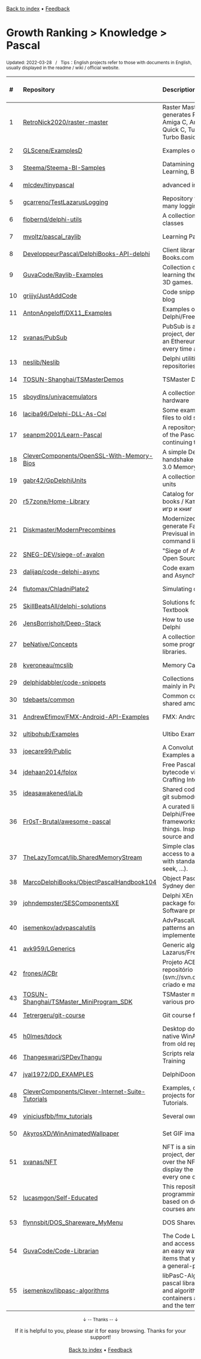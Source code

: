 <a href="https://github.com/GrowingGit/GitHub-English-Top-Charts#github-english-top-charts">Back to index</a> • <a href="/content/docs/feedback.md">Feedback</a>

# Growth Ranking > Knowledge > Pascal
<sub>Updated: 2022-03-28&nbsp;&nbsp;&nbsp;/&nbsp;&nbsp;&nbsp;Tips：English projects refer to those with documents in English, usually displayed in the readme / wiki / official website.</sub>

|#|Repository|Description|Stars|Average daily growth|Updated|
|:-|:-|:-|:-|:-|:-|
|1|[RetroNick2020/raster-master](https://github.com/RetroNick2020/raster-master)|Raster Master Sprite/Icon editor that generates Put image code for AmigaBASIC, Amiga C, Amiga Pascal ,QuickBasic, QB64, Quick C, Turbo Pascal,  freepascal, Turbo C, Turbo Basic, Power Basic, FreeBASIC ...|15|0|2022-03-21|
|2|[GLScene/ExamplesD](https://github.com/GLScene/ExamplesD)|Examples of using GLScene in Delphi|7|0|2021-11-03|
|3|[Steema/Steema-BI-Samples](https://github.com/Steema/Steema-BI-Samples)|Datamining, Visualization, Machine-Learning, Big data|83|0|2021-12-09|
|4|[mlcdev/tinypascal](https://github.com/mlcdev/tinypascal)|advanced interpreter study|3|0|2022-01-20|
|5|[gcarreno/TestLazarusLogging](https://github.com/gcarreno/TestLazarusLogging)|Repository to test and learn how to use the many logging choices in Lazarus|4|0|2021-12-21|
|6|[flobernd/delphi-utils](https://github.com/flobernd/delphi-utils)|A collection of useful Delphi functions- and classes|14|0|2022-01-29|
|7|[mvoltz/pascal_raylib](https://github.com/mvoltz/pascal_raylib)|Learning Pascal and Raylib|3|0|2022-02-11|
|8|[DeveloppeurPascal/DelphiBooks-API-delphi](https://github.com/DeveloppeurPascal/DelphiBooks-API-delphi)|Client library and sample use for Delphi-Books.com open data API|2|0|2021-12-16|
|9|[GuvaCode/Raylib-Examples](https://github.com/GuvaCode/Raylib-Examples)|Collection of raylib code examples - For learning the Pascal language with 2D and 3D games. |5|0|2021-11-09|
|10|[grijjy/JustAddCode](https://github.com/grijjy/JustAddCode)|Code snippets from Grijjy's Just Add Code blog|109|0|2022-02-15|
|11|[AntonAngeloff/DX11_Examples](https://github.com/AntonAngeloff/DX11_Examples)|Examples of Direct3D 11 in Delphi/FreePascal|5|0|2021-12-11|
|12|[svanas/PubSub](https://github.com/svanas/PubSub)|PubSub is a simple "Hello World" example project, demonstrating how to subscribe to an Ethereum gateway and get notified every time a new block got mined.|5|0|2022-01-31|
|13|[neslib/Neslib](https://github.com/neslib/Neslib)|Delphi utilities shared with other Neslib repositories|30|0|2022-03-10|
|14|[TOSUN-Shanghai/TSMasterDemos](https://github.com/TOSUN-Shanghai/TSMasterDemos)|TSMaster Demo Program Source Code|8|0|2022-03-10|
|15|[sboydlns/univacemulators](https://github.com/sboydlns/univacemulators)|A collection of emulators for old Univac hardware|2|0|2022-03-22|
|16|[laciba96/Delphi-DLL-As-Cpl](https://github.com/laciba96/Delphi-DLL-As-Cpl)|Some examples about how to create CPL files to old systems with Delphi.|3|0|2021-10-24|
|17|[seanpm2001/Learn-Pascal](https://github.com/seanpm2001/Learn-Pascal)|A repository for showcasing my knowledge of the Pascal programming language, and continuing to learn the language.|2|0|2021-11-13|
|18|[CleverComponents/OpenSSL-With-Memory-Bios](https://github.com/CleverComponents/OpenSSL-With-Memory-Bios)|A simple Delphi project to learn the TLS handshake implementation using OpenSSL 3.0 Memory BIOs.|5|0|2022-01-31|
|19|[gabr42/GpDelphiUnits](https://github.com/gabr42/GpDelphiUnits)|A collection of my open sourced Delphi units|126|0|2022-02-17|
|20|[r57zone/Home-Library](https://github.com/r57zone/Home-Library)|Catalog for movies, tv shows, games and books / Каталог для фильмов, сериалов, игр и книг|9|0|2022-03-18|
|21|[Diskmaster/ModernPrecombines](https://github.com/Diskmaster/ModernPrecombines)|Modernized documentation on how to generate Fallout 4 Precombines and Previsual information through the command line.|6|0|2022-03-26|
|22|[SNEG-DEV/siege-of-avalon](https://github.com/SNEG-DEV/siege-of-avalon)|"Siege of Avalon: Anthology” Remastered : Open Source|37|0|2022-01-23|
|23|[dalijap/code-delphi-async](https://github.com/dalijap/code-delphi-async)|Code examples from Delphi Event-based and Asynchronous Programming Book|23|0|2022-01-22|
|24|[flutomax/ChladniPlate2](https://github.com/flutomax/ChladniPlate2)|Simulating cymatics with Chladni patterns|4|0|2022-02-16|
|25|[SkillBeatsAll/delphi-solutions](https://github.com/SkillBeatsAll/delphi-solutions)|Solutions for Questions in DBE IT Practical Textbook|3|0|2022-01-06|
|26|[JensBorrisholt/Deep-Stack](https://github.com/JensBorrisholt/Deep-Stack)|How to use the Deep Stack server from Delphi|5|0|2021-12-12|
|27|[beNative/Concepts](https://github.com/beNative/Concepts)|A collection of modules which demonstrate some programming concepts and Delphi libraries.|56|0|2022-02-27|
|28|[kveroneau/mcslib](https://github.com/kveroneau/mcslib)|Memory Card Server Library and Examples|3|0|2022-03-13|
|29|[delphidabbler/code-snippets](https://github.com/delphidabbler/code-snippets)|Collections of reusable code snippets, mainly in Pascal.|12|0|2021-12-29|
|30|[tdebaets/common](https://github.com/tdebaets/common)|Common code/utilities/scripts... that are shared among my other projects|4|0|2022-03-25|
|31|[AndrewEfimov/FMX-Android-API-Examples](https://github.com/AndrewEfimov/FMX-Android-API-Examples)|FMX: Android API Examples|9|0|2022-03-26|
|32|[ultibohub/Examples](https://github.com/ultibohub/Examples)|Ultibo Examples|29|0|2022-01-26|
|33|[joecare99/Public](https://github.com/joecare99/Public)|A Convolut of Ideas, Components, Examples and Projects|9|0|2021-12-03|
|34|[jdehaan2014/fplox](https://github.com/jdehaan2014/fplox)|Free Pascal implementation of clox bytecode virtual machine from the book Crafting Interpreters|3|0|2022-01-31|
|35|[ideasawakened/iaLib](https://github.com/ideasawakened/iaLib)|Shared code library - intended for use as a git submodule in other projects|13|0|2021-12-13|
|36|[Fr0sT-Brutal/awesome-pascal](https://github.com/Fr0sT-Brutal/awesome-pascal)|A curated list of awesome Delphi/FreePascal/(any)Pascal frameworks, libraries, resources, and shiny things. Inspired by awesome-... stuff. Open source and freeware only!|1304|0|2022-03-09|
|37|[TheLazyTomcat/lib.SharedMemoryStream](https://github.com/TheLazyTomcat/lib.SharedMemoryStream)|Simple class that creates and provides access to a shared (system-wide) memory with standard stream interface (read, write, seek, ...).|5|0|2022-01-27|
|38|[MarcoDelphiBooks/ObjectPascalHandbook104](https://github.com/MarcoDelphiBooks/ObjectPascalHandbook104)|Object Pascal Handbook for Delphi 10.4 Sydney demos source code|60|0|2021-10-30|
|39|[johndempster/SESComponentsXE](https://github.com/johndempster/SESComponentsXE)|Delphi XEn version of shared components package for Strathclyde Electrophysiology Software programs|3|0|2021-11-22|
|40|[isemenkov/advpascalutils](https://github.com/isemenkov/advpascalutils)|AdvPascalUtils is a library of some useful patterns and complex data structures implemented for FreePascal and Delphi.|5|0|2021-10-30|
|41|[avk959/LGenerics](https://github.com/avk959/LGenerics)|Generic algorithms and data structures for Lazarus/Free Pascal|71|0|2022-03-18|
|42|[frones/ACBr](https://github.com/frones/ACBr)|Projeto ACBr - O branch master é um repositório espelho do SVN original (svn://svn.code.sf.net/p/acbr/code/trunk2), criado e mantido com git-svn.|106|0|2022-03-27|
|43|[TOSUN-Shanghai/TSMaster_MiniProgram_SDK](https://github.com/TOSUN-Shanghai/TSMaster_MiniProgram_SDK)|TSMaster mini program library SDK for various programming languages|4|0|2022-03-26|
|44|[Tetrergeru/git-course](https://github.com/Tetrergeru/git-course)|Git course for MMCS freshmen.|9|0|2021-10-14|
|45|[h0lmes/tdock](https://github.com/h0lmes/tdock)|Desktop dock panel. Has an abundance of native WinAPI usage examples. Recreated from old repo `terry`|4|0|2022-01-31|
|46|[Thangeswari/SPDevThangu](https://github.com/Thangeswari/SPDevThangu)|Scripts related to SharePoint Development Training|2|0|2022-02-11|
|47|[jval1972/DD_EXAMPLES](https://github.com/jval1972/DD_EXAMPLES)|DelphiDoom Examples|3|0|2022-02-23|
|48|[CleverComponents/Clever-Internet-Suite-Tutorials](https://github.com/CleverComponents/Clever-Internet-Suite-Tutorials)|Examples, code snippets and demo projects for the Clever Internet Suite Tutorials.|26|0|2022-03-16|
|49|[viniciusfbb/fmx_tutorials](https://github.com/viniciusfbb/fmx_tutorials)|Several own delphi firemonkey tutorials|20|0|2022-03-18|
|50|[AkyrosXD/WinAnimatedWallpaper](https://github.com/AkyrosXD/WinAnimatedWallpaper)|Set GIF images as desktop wallpapers|2|0|2022-02-09|
|51|[svanas/NFT](https://github.com/svanas/NFT)|NFT is a simple "Hello World" example project, demonstrating how to enumerate over the NFTs in a token contract and display the associated image for each and every one of them.|8|0|2022-01-31|
|52|[lucasmgon/Self-Educated](https://github.com/lucasmgon/Self-Educated)|This repository contains codes for programming languages and activities based on documentation, books, online courses and similar methods.|2|0|2022-03-09|
|53|[flynnsbit/DOS_Shareware_MyMenu](https://github.com/flynnsbit/DOS_Shareware_MyMenu)|DOS Shareware Pack|23|0|2022-03-26|
|54|[GuvaCode/Code-Librarian](https://github.com/GuvaCode/Code-Librarian)|The Code Librarian enables you to organize and access often-used code snippets.  It is an easy way to store the various code items that you use often, but do not fit into a general-purpose library uni ...|7|0|2022-02-20|
|55|[isemenkov/libpasc-algorithms](https://github.com/isemenkov/libpasc-algorithms)|libPasC-Algorithms is delphi and object pascal library of common data structures and algorithms. The library is a set of containers adapted for the Pascal language and the template system available on ...|13|0|2021-10-30|

<div align="center">
    <p><sub>↓ -- Thanks -- ↓</sub></p>
    If it is helpful to you, please star it for easy browsing. Thanks for your support!
</div>

<br/>

<div align="center"><a href="https://github.com/GrowingGit/GitHub-English-Top-Charts#github-english-top-charts">Back to index</a> • <a href="/content/docs/feedback.md">Feedback</a></div>
